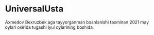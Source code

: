 # UniversalUsta
Axmedov Bexruzbek aga tayyorganman boshlanishi taxminan 2021 may oylari oxirida tugashi iyul oylarining boshida.
